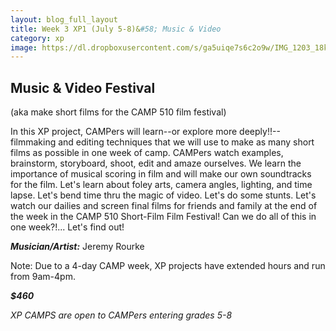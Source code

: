 ```yaml
---
layout: blog_full_layout
title: Week 3 XP1 (July 5-8)&#58; Music & Video
category: xp
image: https://dl.dropboxusercontent.com/s/ga5uiqe7s6c2o9w/IMG_1203_18k.jpg?dl=0
---
```


## Music & Video Festival
(aka make short films for the CAMP 510 film festival)

In this XP project, CAMPers will learn--or explore more deeply!!--filmmaking and editing techniques that we will use to make as many short films as possible in one week of camp. CAMPers watch examples, brainstorm, storyboard, shoot, edit and amaze ourselves. We learn the importance of musical scoring in film and will make our own soundtracks for the film. Let's learn about foley arts, camera angles, lighting, and time lapse. Let's bend time thru the magic of video. Let's do some stunts. Let's watch our dailies and screen final films for friends and family at the end of the week in the CAMP 510 Short-Film Film Festival! Can we do all of this in one week?!... Let's find out! 


**_Musician/Artist:_** Jeremy Rourke

Note: Due to a 4-day CAMP week, XP projects have extended hours and run from 9am-4pm.

**_$460_**

*XP CAMPS are open to CAMPers entering grades 5-8*
